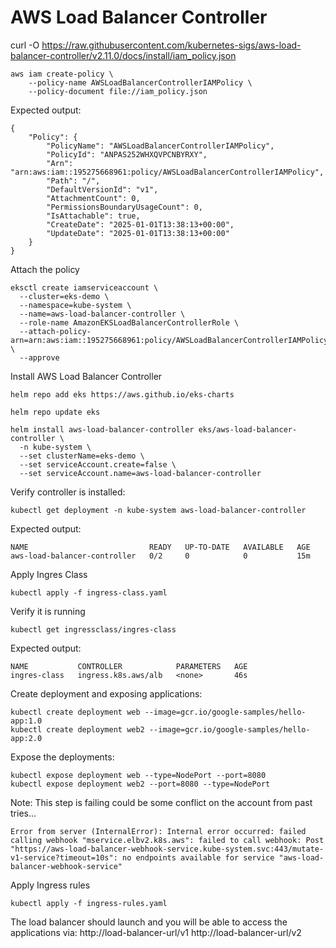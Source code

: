 # AWS Load Balancer Controller

curl -O https://raw.githubusercontent.com/kubernetes-sigs/aws-load-balancer-controller/v2.11.0/docs/install/iam_policy.json

```
aws iam create-policy \
    --policy-name AWSLoadBalancerControllerIAMPolicy \
    --policy-document file://iam_policy.json
```

Expected output:

```
{
    "Policy": {
        "PolicyName": "AWSLoadBalancerControllerIAMPolicy",
        "PolicyId": "ANPAS252WHXQVPCNBYRXY",
        "Arn": "arn:aws:iam::195275668961:policy/AWSLoadBalancerControllerIAMPolicy",
        "Path": "/",
        "DefaultVersionId": "v1",
        "AttachmentCount": 0,
        "PermissionsBoundaryUsageCount": 0,
        "IsAttachable": true,
        "CreateDate": "2025-01-01T13:38:13+00:00",
        "UpdateDate": "2025-01-01T13:38:13+00:00"
    }
}
```

Attach the policy

```
eksctl create iamserviceaccount \
  --cluster=eks-demo \
  --namespace=kube-system \
  --name=aws-load-balancer-controller \
  --role-name AmazonEKSLoadBalancerControllerRole \
  --attach-policy-arn=arn:aws:iam::195275668961:policy/AWSLoadBalancerControllerIAMPolicy \
  --approve
```

Install AWS Load Balancer Controller

```
helm repo add eks https://aws.github.io/eks-charts

helm repo update eks

helm install aws-load-balancer-controller eks/aws-load-balancer-controller \
  -n kube-system \
  --set clusterName=eks-demo \
  --set serviceAccount.create=false \
  --set serviceAccount.name=aws-load-balancer-controller
```

Verify controller is installed:

```
kubectl get deployment -n kube-system aws-load-balancer-controller
```

Expected output:

```
NAME                           READY   UP-TO-DATE   AVAILABLE   AGE
aws-load-balancer-controller   0/2     0            0           15m
```

Apply Ingres Class

```
kubectl apply -f ingress-class.yaml
```

Verify it is running

```
kubectl get ingressclass/ingres-class
```

Expected output:

```
NAME           CONTROLLER            PARAMETERS   AGE
ingres-class   ingress.k8s.aws/alb   <none>       46s
```

Create deployment and exposing applications:

```
kubectl create deployment web --image=gcr.io/google-samples/hello-app:1.0
kubectl create deployment web2 --image=gcr.io/google-samples/hello-app:2.0
```

Expose the deployments:

```
kubectl expose deployment web --type=NodePort --port=8080
kubectl expose deployment web2 --port=8080 --type=NodePort
```

Note: This step is failing could be some conflict on the account from past tries...

```
Error from server (InternalError): Internal error occurred: failed calling webhook "mservice.elbv2.k8s.aws": failed to call webhook: Post "https://aws-load-balancer-webhook-service.kube-system.svc:443/mutate-v1-service?timeout=10s": no endpoints available for service "aws-load-balancer-webhook-service"
```

Apply Ingress rules

```
kubectl apply -f ingress-rules.yaml
```

The load balancer should launch and you will be able to access the applications via:
http://load-balancer-url/v1
http://load-balancer-url/v2
